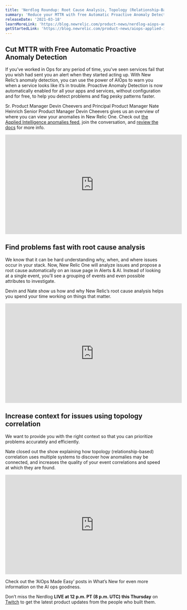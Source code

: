```yaml
---
title: 'Nerdlog Roundup: Root Cause Analysis, Topology (Relationship-Based) Correlation, and more!'
summary: 'Reduce your MTTR with free Automatic Proactive Anomaly Detection, find problems fast with root cause analysis, and increase context for issues using topology correlation. '
releaseDate: '2021-03-18'
learnMoreLink: 'https://blog.newrelic.com/product-news/nerdlog-aiops-anomaly-detection/'
getStartedLink: 'https://blog.newrelic.com/product-news/aiops-applied-intelligence/'
---
```


## Cut MTTR with Free Automatic Proactive Anomaly Detection

If you’ve worked in Ops for any period of time, you’ve seen services fail that you wish had sent you an alert when they started acting up. With New Relic’s anomaly detection, you can use the power of AIOps to warn you when a service looks like it’s in trouble. Proactive Anomaly Detection is now automatically enabled for all your apps and services, without configuration and for free, to help you detect problems and flag pesky patterns faster. 

Sr. Product Manager Devin Cheevers and Principal Product Manager Nate Heinrich Senior Product Manager Devin Cheevers gives us an overview of where you can view your anomalies in New Relic One. Check out [the Applied Intelligence anomalies feed](https://discuss.newrelic.com/t/proactive-detection-included-at-no-extra-cost-starting-march-1st-2021/139951), join the conversation, and [review the docs](https://docs.newrelic.com/docs/alerts-applied-intelligence/applied-intelligence/proactive-detection/proactive-detection-applied-intelligence/) for more info. 

<iframe width="560" height="315" src="https://www.youtube.com/embed/04JP0ky_hjI" frameborder="0" allow="accelerometer; autoplay; clipboard-write; encrypted-media; gyroscope; picture-in-picture" allowfullscreen></iframe>


## Find problems fast with root cause analysis 

We know that it can be hard understanding why, when, and where issues occur in your stack. Now, New Relic One will analyze issues and propose a root cause automatically on an issue page in Alerts & AI. Instead of looking at a single event, you’ll see a grouping of events and even possible attributes to investigate.

Devin and Nate show us how and why New Relic’s root cause analysis helps you spend your time working on things that matter. 

<iframe width="560" height="315" src="https://www.youtube.com/embed/xEJdsYWKjuw" frameborder="0" allow="accelerometer; autoplay; clipboard-write; encrypted-media; gyroscope; picture-in-picture" allowfullscreen></iframe>

## Increase context for issues using topology correlation 

We want to provide you with the right context so that you can prioritize problems accurately and efficiently. 

Nate closed out the show explaining how topology (relationship-based) correlation uses multiple systems to discover how anomalies may be connected, and increases the quality of your event correlations and speed at which they are found.

<iframe width="560" height="315" src="https://www.youtube.com/embed/jiE2NBJvLHw" frameborder="0" allow="accelerometer; autoplay; clipboard-write; encrypted-media; gyroscope; picture-in-picture" allowfullscreen></iframe>

Check out the ‘AIOps Made Easy’ posts in What’s New for even more information on the AI ops goodness. 

Don’t miss the Nerdlog **LIVE at 12 p.m. PT (8 p.m. UTC) this Thursday** on [Twitch](https://www.twitch.tv/new_relic) to get the latest product updates from the people who built them.  